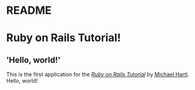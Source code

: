 # README

# Ruby on Rails Tutorial!

## 'Hello, world!'

This is the first application for the [*Ruby on Rails Tutorial*](http://www.railstutorial.org/) by [Michael Hartl](http://www.michaelhartl.com/).  Hello, world!
